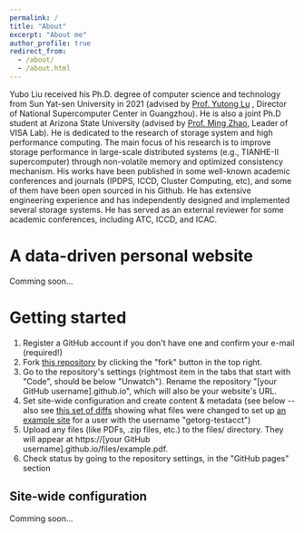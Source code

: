 ```yaml
---
permalink: /
title: "About"
excerpt: "About me"
author_profile: true
redirect_from: 
  - /about/
  - /about.html
---
```


Yubo Liu received his Ph.D. degree of computer science and technology from Sun Yat-sen University in 2021 (advised by [Prof. Yutong Lu](https://pages.github.com/) , Director of National Supercomputer Center in Guangzhou). He is also a joint Ph.D student at Arizona State University (advised by [Prof. Ming Zhao](https://pages.github.com/), Leader of VISA Lab). He is dedicated to the research of storage system and high performance computing. The main focus of his research is to improve storage performance in large-scale distributed systems (e.g., TIANHE-II supercomputer) through non-volatile memory and optimized consistency mechanism. His works have been published in some well-known academic conferences and journals (IPDPS, ICCD, Cluster Computing, etc), and some of them have been open sourced in his Github. He has extensive engineering experience and has independently designed and implemented several storage systems. He has served as an external reviewer for some academic conferences, including ATC, ICCD, and ICAC. 

A data-driven personal website
======
Comming soon...

Getting started
======
1. Register a GitHub account if you don't have one and confirm your e-mail (required!)
1. Fork [this repository](https://github.com/academicpages/academicpages.github.io) by clicking the "fork" button in the top right. 
1. Go to the repository's settings (rightmost item in the tabs that start with "Code", should be below "Unwatch"). Rename the repository "[your GitHub username].github.io", which will also be your website's URL.
1. Set site-wide configuration and create content & metadata (see below -- also see [this set of diffs](http://archive.is/3TPas) showing what files were changed to set up [an example site](https://getorg-testacct.github.io) for a user with the username "getorg-testacct")
1. Upload any files (like PDFs, .zip files, etc.) to the files/ directory. They will appear at https://[your GitHub username].github.io/files/example.pdf.  
1. Check status by going to the repository settings, in the "GitHub pages" section

Site-wide configuration
------
Comming soon...
